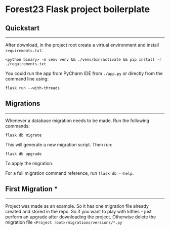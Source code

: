 # Forest23 Flask project boilerplate

## Quickstart

----------

After download, in the project root create a virtual environment and install `requirements.txt`:

    <python binary> -m venv venv && ./venv/bin/activate && pip install -r ./requirements.txt

You could run the app from PyCharm IDE from `./app.py` or directly from the command line using:

    flask run --with-threads

## Migrations

----------

Whenever a database migration needs to be made. Run the following commands:

    flask db migrate

This will generate a new migration script. Then run:

    flask db upgrade

To apply the migration.

For a full migration command reference, run ``flask db --help``.

## First Migration *

----------

Project was made as an example. So it has one migration file already created and stored in the repo. So if you want to play with kitties - just perform an upgrade after downloading the project. Otherwise delete the migration file `<Project root>/migrations/versions/*.py`
